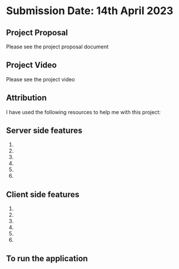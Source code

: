 # Submission Date: 14th April 2023

## Project Proposal

Please see the project proposal document

## Project Video

Please see the project video

## Attribution

I have used the following resources to help me with this project:

## Server side features

1. 
2.
3.
4.
5.
6.

## Client side features

1.
2.
3.
4.
5.
6.

## To run the application
